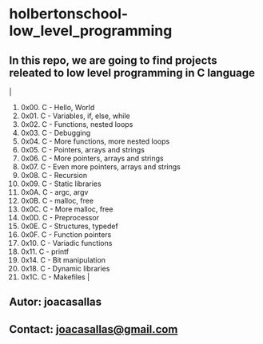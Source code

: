 # holbertonschool-low_level_programming #

## In this repo, we are going to find projects releated to low level programming in C language ##
|
1. 0x00. C - Hello, World
2. 0x01. C - Variables, if, else, while
3. 0x02. C - Functions, nested loops
4. 0x03. C - Debugging
5. 0x04. C - More functions, more nested loops
6. 0x05. C - Pointers, arrays and strings
7. 0x06. C - More pointers, arrays and strings
8. 0x07. C - Even more pointers, arrays and strings
9. 0x08. C - Recursion
10. 0x09. C - Static libraries
11. 0x0A. C - argc, argv
12. 0x0B. C - malloc, free
13. 0x0C. C - More malloc, free
14. 0x0D. C - Preprocessor
15. 0x0E. C - Structures, typedef
16. 0x0F. C - Function pointers
17. 0x10. C - Variadic functions
18. 0x11. C - printf
19. 0x14. C - Bit manipulation
20. 0x18. C - Dynamic libraries
21. 0x1C. C - Makefiles
|


## Autor: joacasallas  
## Contact: joacasallas@gmail.com  
